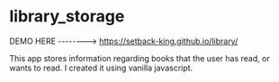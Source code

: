 # library_storage

DEMO HERE --------> https://setback-king.github.io/library/

This app stores information regarding books that the user has read, or wants to read. I created it using vanilla javascript.
